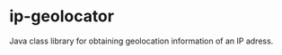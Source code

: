 ip-geolocator
=============

Java class library for obtaining geolocation information of an IP adress.

